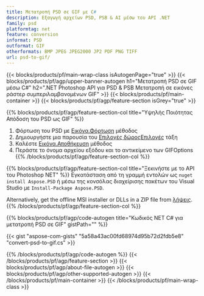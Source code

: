 ```yaml
---
title: Μετατροπή PSD σε GIF με C#
description: Εξαγωγή αρχείων PSD, PSB & AI μέσω του API .NET
family: psd
platformtag: net
feature: conversion
informat: PSD
outformat: GIF
otherformats: BMP JPEG JPEG2000 JP2 PDF PNG TIFF
url: psd-to-gif/
---
```


{{< blocks/products/pf/main-wrap-class isAutogenPage="true" >}}
{{< blocks/products/pf/agp/upper-banner-autogen h1="Μετατροπή PSD σε GIF μέσω C#" h2=".NET Photoshop API για PSD & PSB Μετατροπή σε εικόνες ράστερ συμπεριλαμβανομένων GIF" >}}
{{< blocks/products/pf/main-container >}}
{{< blocks/products/pf/agp/feature-section isGrey="true" >}}

{{% blocks/products/pf/agp/feature-section-col title="Υψηλής Ποιότητας Απόδοση του PSD ως GIF" %}}
1. Φόρτωση του PSD με [Εικόνα.Φόρτωση](https://apireference.aspose.com/psd/net/aspose.psd/image/methods/load/index) μέθοδος
1. Δημιουργήστε μια παρουσία του [Επιλογές δώροςΕπιλογές](https://apireference.aspose.com/psd/net/aspose.psd.imageoptions/gifoptions) τάξη
1. Καλέστε [Εικόνα.Αποθήκευση](https://apireference.aspose.com/psd/net/aspose.psd/image/methods/save/index) μέθοδος
1. Περάστε το όνομα αρχείου εξόδου και το αντικείμενο των GIFOptions
{{% /blocks/products/pf/agp/feature-section-col %}}

{{% blocks/products/pf/agp/feature-section-col title="Ξεκινήστε με το API του Photoshop NET" %}}
Εγκατάσταση από τη γραμμή εντολών ως ```nuget install Aspose.PSD``` ή μέσω της κονσόλας διαχείρισης πακέτων του Visual Studio με ```Install-Package Aspose.PSD```.

Alternatively, get the offline MSI installer or DLLs in a ZIP file from [λήψεις](https://releases.aspose.com/psd/net).
{{% /blocks/products/pf/agp/feature-section-col %}}

{{% blocks/products/pf/agp/code-autogen title="Κωδικός NET C# για μετατροπή PSD σε GIF" gistPath="" %}}

{{< gist "aspose-com-gists" "5a58a43ac00fd68974d95b72d2fdb5e8" "convert-psd-to-gif.cs" >}}

{{% /blocks/products/pf/agp/code-autogen %}}
{{< /blocks/products/pf/agp/feature-section >}}
{{< blocks/products/pf/agp/about-file-autogen >}}
{{< blocks/products/pf/agp/other-supported-autogen >}}
{{< /blocks/products/pf/main-container >}}
{{< /blocks/products/pf/main-wrap-class >}}

